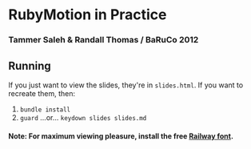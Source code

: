 # RubyMotion in Practice

### Tammer Saleh & Randall Thomas / BaRuCo 2012

## Running

If you just want to view the slides, they're in `slides.html`.  If you want to recreate them, then:

1. `bundle install`
2. `guard` ...or...  `keydown slides slides.md`

#### Note: For maximum viewing pleasure, install the free [Railway font](http://www.theleagueofmoveabletype.com/raleway).

